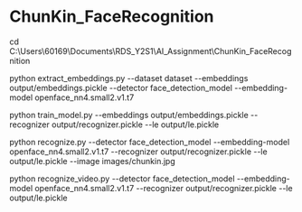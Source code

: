 # ChunKin_FaceRecognition

cd C:\Users\60169\Documents\RDS_Y2S1\AI_Assignment\ChunKin_FaceRecognition

python extract_embeddings.py --dataset dataset --embeddings output/embeddings.pickle --detector face_detection_model --embedding-model openface_nn4.small2.v1.t7

python train_model.py --embeddings output/embeddings.pickle --recognizer output/recognizer.pickle --le output/le.pickle

python recognize.py --detector face_detection_model --embedding-model openface_nn4.small2.v1.t7 --recognizer output/recognizer.pickle --le output/le.pickle --image images/chunkin.jpg


python recognize_video.py --detector face_detection_model --embedding-model openface_nn4.small2.v1.t7 --recognizer output/recognizer.pickle --le output/le.pickle
